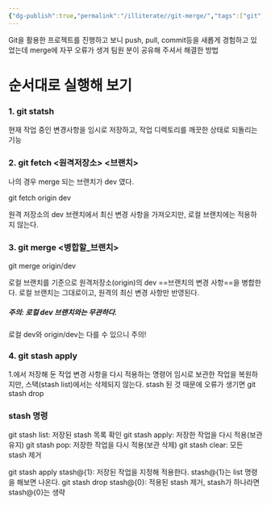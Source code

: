 ```yaml
---
{"dg-publish":true,"permalink":"/illiterate//git-merge/","tags":["git"],"noteIcon":"","created":"2025-02-19T17:57:00","updated":"2025-03-18T01:51:57+09:00"}
---
```


Git을 활용한 프로젝트를 진행하고 보니 push, pull, commit등을 새롭게 경험하고 있었는데 merge에 자꾸 오류가 생겨 팀원 분이 공유해 주셔서 해결한 방법

# 순서대로 실행해  보기

### 1. git statsh

 현재 작업 중인 변경사항을 임시로 저장하고, 작업 디렉토리를 깨끗한 상태로 되돌리는 기능
 
### 2. git fetch <원격저장소> <브랜치>

나의 경우 merge 되는 브랜치가 dev 였다.

git fetch origin dev

원격 저장소의 dev 브랜치에서 최신 변경 사항을 가져오지만, 로컬 브랜치에는 적용하지 않는다.

### 3. git merge <병합할_브랜치>

git merge origin/dev

로컬 브랜치를 기준으로 원격저장소(origin)의 dev ==브랜치의 변경 사항==을 병합한다. 로컬 브랜치는 그대로이고, 원격의 최신 변경 사항만 반영된다.

##### 주의: 로컬 dev 브랜치와는 무관하다.
로컬 dev와 origin/dev는 다를 수 있으니 주의!

### 4. git stash apply 

1.에서 저장해 둔 작업 변경 사항을 다시 적용하는 명령어
임시로 보관한 작업을 복원하지만, 스택(stash list)에서는 삭제되지 않는다.
stash 된 것 때문에 오류가 생기면 git stash drop 


### stash 명령

git stash list: 저장된 stash 목록 확인
git stash apply: 저장한 작업을 다시 적용(보관 유지)
git stash pop: 저장한 작업을 다시 적용(보관 삭제)
git stash clear: 모든 stash 제거

git stash apply stash@{1}: 저장된 작업을 지정해 적용한다. stash@{1}는 list 명령을 해보면 나온다.
git stash drop stash@{0}: 적용된 stash 제거, stash가 하나라면 stash@{0}는 생략
